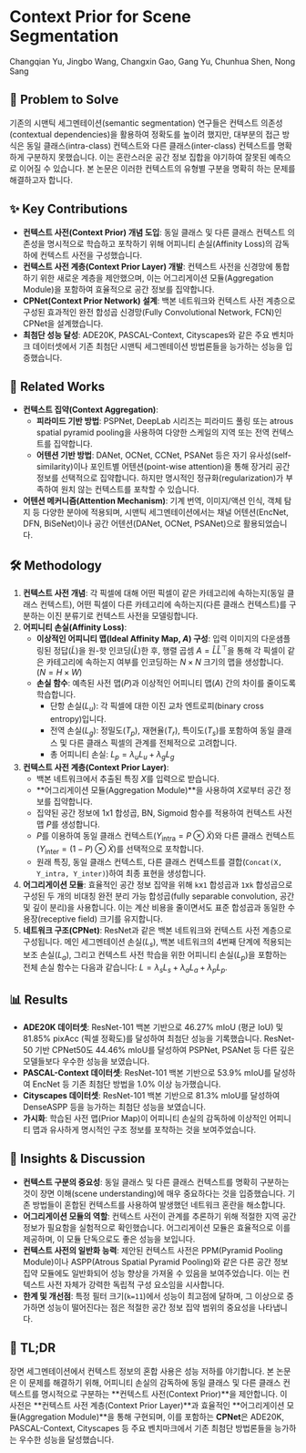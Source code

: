 # Context Prior for Scene Segmentation
Changqian Yu, Jingbo Wang, Changxin Gao, Gang Yu, Chunhua Shen, Nong Sang

## 🧩 Problem to Solve
기존의 시맨틱 세그멘테이션(semantic segmentation) 연구들은 컨텍스트 의존성(contextual dependencies)을 활용하여 정확도를 높이려 했지만, 대부분의 접근 방식은 동일 클래스(intra-class) 컨텍스트와 다른 클래스(inter-class) 컨텍스트를 명확하게 구분하지 못했습니다. 이는 혼란스러운 공간 정보 집합을 야기하여 잘못된 예측으로 이어질 수 있습니다. 본 논문은 이러한 컨텍스트의 유형별 구분을 명확히 하는 문제를 해결하고자 합니다.

## ✨ Key Contributions
- **컨텍스트 사전(Context Prior) 개념 도입**: 동일 클래스 및 다른 클래스 컨텍스트 의존성을 명시적으로 학습하고 포착하기 위해 어피니티 손실(Affinity Loss)의 감독하에 컨텍스트 사전을 구성했습니다.
- **컨텍스트 사전 계층(Context Prior Layer) 개발**: 컨텍스트 사전을 신경망에 통합하기 위한 새로운 계층을 제안했으며, 이는 어그리게이션 모듈(Aggregation Module)을 포함하여 효율적으로 공간 정보를 집약합니다.
- **CPNet(Context Prior Network) 설계**: 백본 네트워크와 컨텍스트 사전 계층으로 구성된 효과적인 완전 합성곱 신경망(Fully Convolutional Network, FCN)인 CPNet을 설계했습니다.
- **최첨단 성능 달성**: ADE20K, PASCAL-Context, Cityscapes와 같은 주요 벤치마크 데이터셋에서 기존 최첨단 시맨틱 세그멘테이션 방법론들을 능가하는 성능을 입증했습니다.

## 📎 Related Works
- **컨텍스트 집약(Context Aggregation)**:
    - **피라미드 기반 방법**: PSPNet, DeepLab 시리즈는 피라미드 풀링 또는 atrous spatial pyramid pooling을 사용하여 다양한 스케일의 지역 또는 전역 컨텍스트를 집약합니다.
    - **어텐션 기반 방법**: DANet, OCNet, CCNet, PSANet 등은 자기 유사성(self-similarity)이나 포인트별 어텐션(point-wise attention)을 통해 장거리 공간 정보를 선택적으로 집약합니다. 하지만 명시적인 정규화(regularization)가 부족하여 원치 않는 컨텍스트를 포착할 수 있습니다.
- **어텐션 메커니즘(Attention Mechanism)**: 기계 번역, 이미지/액션 인식, 객체 탐지 등 다양한 분야에 적용되며, 시맨틱 세그멘테이션에서는 채널 어텐션(EncNet, DFN, BiSeNet)이나 공간 어텐션(DANet, OCNet, PSANet)으로 활용되었습니다.

## 🛠️ Methodology
1.  **컨텍스트 사전 개념**: 각 픽셀에 대해 어떤 픽셀이 같은 카테고리에 속하는지(동일 클래스 컨텍스트), 어떤 픽셀이 다른 카테고리에 속하는지(다른 클래스 컨텍스트)를 구분하는 이진 분류기로 컨텍스트 사전을 모델링합니다.
2.  **어피니티 손실(Affinity Loss)**:
    *   **이상적인 어피니티 맵(Ideal Affinity Map, $A$) 구성**: 입력 이미지의 다운샘플링된 정답($\tilde{L}$)을 원-핫 인코딩($\hat{L}$)한 후, 행렬 곱셈 $A = \hat{L}\hat{L}^{\top}$을 통해 각 픽셀이 같은 카테고리에 속하는지 여부를 인코딩하는 $N \times N$ 크기의 맵을 생성합니다. ($N = H \times W$)
    *   **손실 함수**: 예측된 사전 맵($P$)과 이상적인 어피니티 맵($A$) 간의 차이를 줄이도록 학습합니다.
        *   단항 손실($L_u$): 각 픽셀에 대한 이진 교차 엔트로피(binary cross entropy)입니다.
        *   전역 손실($L_g$): 정밀도($T_p$), 재현율($T_r$), 특이도($T_s$)를 포함하여 동일 클래스 및 다른 클래스 픽셀의 관계를 전체적으로 고려합니다.
        *   총 어피니티 손실: $L_p = \lambda_u L_u + \lambda_g L_g$
3.  **컨텍스트 사전 계층(Context Prior Layer)**:
    *   백본 네트워크에서 추출된 특징 $X$를 입력으로 받습니다.
    *   **어그리게이션 모듈(Aggregation Module)**을 사용하여 $X$로부터 공간 정보를 집약합니다.
    *   집약된 공간 정보에 1x1 합성곱, BN, Sigmoid 함수를 적용하여 컨텍스트 사전 맵 $P$를 생성합니다.
    *   $P$를 이용하여 동일 클래스 컨텍스트($Y_{\text{intra}} = P \otimes \tilde{X}$)와 다른 클래스 컨텍스트($Y_{\text{inter}} = (1-P) \otimes \tilde{X}$)를 선택적으로 포착합니다.
    *   원래 특징, 동일 클래스 컨텍스트, 다른 클래스 컨텍스트를 결합(`Concat(X, Y_intra, Y_inter)`)하여 최종 표현을 생성합니다.
4.  **어그리게이션 모듈**: 효율적인 공간 정보 집약을 위해 `k`x`1` 합성곱과 `1`x`k` 합성곱으로 구성된 두 개의 비대칭 완전 분리 가능 합성곱(fully separable convolution, 공간 및 깊이 분리)을 사용합니다. 이는 계산 비용을 줄이면서도 표준 합성곱과 동일한 수용장(receptive field) 크기를 유지합니다.
5.  **네트워크 구조(CPNet)**: ResNet과 같은 백본 네트워크와 컨텍스트 사전 계층으로 구성됩니다. 메인 세그멘테이션 손실($L_s$), 백본 네트워크의 4번째 단계에 적용되는 보조 손실($L_a$), 그리고 컨텍스트 사전 학습을 위한 어피니티 손실($L_p$)을 포함하는 전체 손실 함수는 다음과 같습니다: $L=\lambda_s L_s + \lambda_a L_a + \lambda_p L_p$.

## 📊 Results
- **ADE20K 데이터셋**: ResNet-101 백본 기반으로 46.27% mIoU (평균 IoU) 및 81.85% pixAcc (픽셀 정확도)를 달성하여 최첨단 성능을 기록했습니다. ResNet-50 기반 CPNet50도 44.46% mIoU를 달성하여 PSPNet, PSANet 등 다른 깊은 모델들보다 우수한 성능을 보였습니다.
- **PASCAL-Context 데이터셋**: ResNet-101 백본 기반으로 53.9% mIoU를 달성하여 EncNet 등 기존 최첨단 방법을 1.0% 이상 능가했습니다.
- **Cityscapes 데이터셋**: ResNet-101 백본 기반으로 81.3% mIoU를 달성하여 DenseASPP 등을 능가하는 최첨단 성능을 보였습니다.
- **가시화**: 학습된 사전 맵(Prior Map)이 어피니티 손실의 감독하에 이상적인 어피니티 맵과 유사하게 명시적인 구조 정보를 포착하는 것을 보여주었습니다.

## 🧠 Insights & Discussion
- **컨텍스트 구분의 중요성**: 동일 클래스 및 다른 클래스 컨텍스트를 명확히 구분하는 것이 장면 이해(scene understanding)에 매우 중요하다는 것을 입증했습니다. 기존 방법들이 혼합된 컨텍스트를 사용하여 발생했던 네트워크 혼란을 해소합니다.
- **어그리게이션 모듈의 역할**: 컨텍스트 사전이 관계를 추론하기 위해 적절한 지역 공간 정보가 필요함을 실험적으로 확인했습니다. 어그리게이션 모듈은 효율적으로 이를 제공하며, 이 모듈 단독으로도 좋은 성능을 보입니다.
- **컨텍스트 사전의 일반화 능력**: 제안된 컨텍스트 사전은 PPM(Pyramid Pooling Module)이나 ASPP(Atrous Spatial Pyramid Pooling)와 같은 다른 공간 정보 집약 모듈에도 일반화되어 성능 향상을 가져올 수 있음을 보여주었습니다. 이는 컨텍스트 사전 자체가 강력한 독립적 구성 요소임을 시사합니다.
- **한계 및 개선점**: 특정 필터 크기(`k=11`)에서 성능이 최고점에 달하며, 그 이상으로 증가하면 성능이 떨어진다는 점은 적절한 공간 정보 집약 범위의 중요성을 나타냅니다.

## 📌 TL;DR
장면 세그멘테이션에서 컨텍스트 정보의 혼합 사용은 성능 저하를 야기합니다. 본 논문은 이 문제를 해결하기 위해, 어피니티 손실의 감독하에 동일 클래스 및 다른 클래스 컨텍스트를 명시적으로 구분하는 **컨텍스트 사전(Context Prior)**을 제안합니다. 이 사전은 **컨텍스트 사전 계층(Context Prior Layer)**과 효율적인 **어그리게이션 모듈(Aggregation Module)**을 통해 구현되며, 이를 포함하는 **CPNet**은 ADE20K, PASCAL-Context, Cityscapes 등 주요 벤치마크에서 기존 최첨단 방법론들을 능가하는 우수한 성능을 달성했습니다.